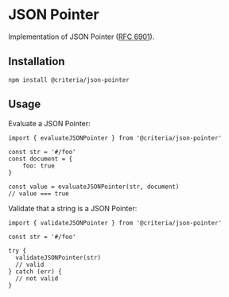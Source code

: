 # JSON Pointer

Implementation of JSON Pointer ([RFC 6901](https://www.rfc-editor.org/rfc/rfc6901)).

## Installation

```
npm install @criteria/json-pointer
```

## Usage

Evaluate a JSON Pointer:

```
import { evaluateJSONPointer } from '@criteria/json-pointer'

const str = '#/foo'
const document = {
    foo: true
}

const value = evaluateJSONPointer(str, document)
// value === true
```

Validate that a string is a JSON Pointer:

```
import { validateJSONPointer } from '@criteria/json-pointer'

const str = '#/foo'

try {
  validateJSONPointer(str)
  // valid
} catch (err) {
  // not valid
}
```
